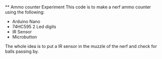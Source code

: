 ** Ammo counter Experiment
This code is to make a nerf ammo counter using the following:
 - Arduino Nano
 - 74HC595 2 Led digits
 - IR Sensor
 - Microbutton
 
 The whole idea is to put a IR sensor in the muzzle of the nerf and check for  balls passing by.
 
